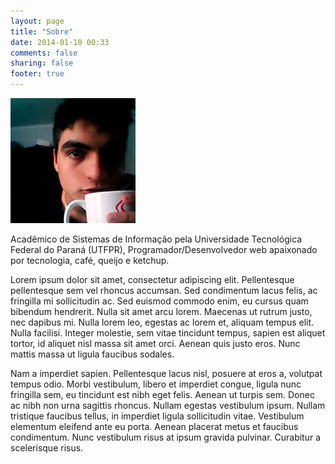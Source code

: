 ```yaml
---
layout: page
title: "Sobre"
date: 2014-01-10 00:33
comments: false
sharing: false
footer: true
---
```


<div class="img-author">
 <a class="img-circle" alt="Rafael Silvério da Silva - Desenvolvedor Web" href="http://github.com/rafasilverio" target="_blank">
    <img class="img-circle" src="../../images/rafael-silverio-da-silva.jpg">
 </a>
</div>

Acadêmico de Sistemas de Informação pela Universidade Tecnológica Federal do Paraná (UTFPR), Programador/Desenvolvedor web apaixonado por tecnologia, café, queijo e ketchup.

Lorem ipsum dolor sit amet, consectetur adipiscing elit. Pellentesque pellentesque sem vel rhoncus accumsan. Sed condimentum lacus felis, ac fringilla mi sollicitudin ac. Sed euismod commodo enim, eu cursus quam bibendum hendrerit. Nulla sit amet arcu lorem. Maecenas ut rutrum justo, nec dapibus mi. Nulla lorem leo, egestas ac lorem et, aliquam tempus elit. Nulla facilisi. Integer molestie, sem vitae tincidunt tempus, sapien est aliquet tortor, id aliquet nisl massa sit amet orci. Aenean quis justo eros. Nunc mattis massa ut ligula faucibus sodales.

Nam a imperdiet sapien. Pellentesque lacus nisl, posuere at eros a, volutpat tempus odio. Morbi vestibulum, libero et imperdiet congue, ligula nunc fringilla sem, eu tincidunt est nibh eget felis. Aenean ut turpis sem. Donec ac nibh non urna sagittis rhoncus. Nullam egestas vestibulum ipsum. Nullam tristique faucibus tellus, in imperdiet ligula sollicitudin vitae. Vestibulum elementum eleifend ante eu porta. Aenean placerat metus et faucibus condimentum. Nunc vestibulum risus at ipsum gravida pulvinar. Curabitur a scelerisque risus.